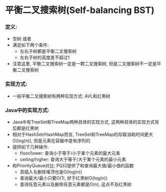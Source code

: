# 平衡二叉搜索树\(Self-balancing BST\)

### 定义:

* 空树 或者
* 满足如下两个条件:
  * 左右子树都是平衡二叉搜索树
  * 左右子树的高度差不超过1
* 注意这里, 平衡二叉搜索树一定是一颗二叉搜索树, 但是二叉搜索树不一定是平衡二叉搜索树

### 实现方式:

* 一般平衡二叉搜索树有两种实现方式: AVL和红黑树

### Java中的实现方式:

* Java中有TreeSet和TreeMap两种具体的实现方式, 这两种具体的实现方式背后都是红黑树
* 相对于HashSet/HashMap而言, TreeSet和TreeMap的存取消耗时间更大O\(log\(n\)\), 但是元素在容器中是有序列的
* 提供如下几种操作:
  * floor/lower: 查询小于等于/小于某个元素的最大元素
  * ceiling/higher: 查询大于等于/大于某个元素的最小元素
* 和PriorityQueue对比: PQ只提供了和查询最大值/最小值的函数
  * 其插入与删除堆顶也是O\(log\(n\)\) 
  * 查询最大/最小只要O\(1\), 好于红黑树O\(log\(n\)\)
  * 查询任意元素以及删除任意元素都是O\(n\), 这点不及红黑树

